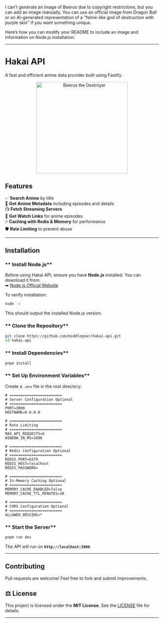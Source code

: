 I can't generate an image of Beerus due to copyright restrictions, but you can add an image manually. You can use an official image from Dragon Ball or an AI-generated representation of a "feline-like god of destruction with purple skin" if you want something unique.  

Here’s how you can modify your README to include an image and information on Node.js installation:

---

# **Hakai API**  
A fast and efficient anime data provider built using Fastify.

<p align="center">
  <img src="https://your-image-link.com/beerus.png" alt="Beerus the Destroyer" width="300">
</p>

## **Features**  
✅ **Search Anime** by title  
📄 **Get Anime Metadata** including episodes and details  
📺 **Fetch Streaming Servers**  
🎥 **Get Watch Links** for anime episodes  
⚡ **Caching with Redis & Memory** for performance  
🛡️ **Rate Limiting** to prevent abuse

---

## **Installation**  

### ** Install Node.js**  
Before using Hakai API, ensure you have **Node.js** installed. You can download it from:  
➡ [Node.js Official Website](https://nodejs.org/)

To verify installation:  
```sh
node -v
```

This should output the installed Node.js version.


### ** Clone the Repository**  
```sh
git clone https://github.com/middlegear/hakai-api.git
cd hakai-api
```

### ** Install Dependencies**  
```sh
pnpm install
```

### ** Set Up Environment Variables**  
Create a `.env` file in the root directory:

```
# ========================
# Server Configuration Optional
# ========================
PORT=3000
HOSTNAME=0.0.0.0

# ========================
# Rate Limiting
# ========================
MAX_API_REQUESTS=6
WINDOW_IN_MS=1000

# ========================
# Redis Configuration Optional
# ========================
REDIS_PORT=6379
REDIS_HOST=localhost
REDIS_PASSWORD=

# ========================
# In-Memory Caching Optional 
# ========================
MEMORY_CACHE_ENABLED=false
MEMORY_CACHE_TTL_MINUTES=30

# ========================
# CORS Configuration Optional
# ========================
ALLOWED_ORIGINS=*
```

### ** Start the Server**  
```sh
pnpm run dev
```
The API will run on **`http://localhost:3000`**.

---

## **Contributing**  
Pull requests are welcome! Feel free to fork and submit improvements.  

## ⚖ License  
This project is licensed under the **MIT License**. See the [LICENSE](./LICENSE) file for details.

---

